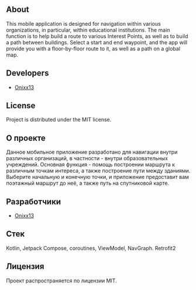 ## About

This mobile application is designed for navigation within various organizations, in particular, within educational institutions. The main function is to help build a route to various Interest Points, as well as to build a path between buildings. Select a start and end waypoint, and the app will provide you with a floor-by-floor route to it, as well as a path on a global map.
## Developers

- [Onixx13](https://github.com/Onixx-dev)

## License

Project is distributed under the MIT license.

## О проекте

Данное мобильное приложение разработано для навигации внутри различных организаций, в частности - внутри образовательных учреждений. Основная функция - помощь построении маршрута к различным точкам интереса, а также построение пути между зданиями. Выберите начальную и конечную точки, и приложение предоставит вам поэтажный маршрут до неё, а также путь на спутниковой карте.

## Разработчики

- [Onixx13](https://github.com/Onixx-dev)

## Стек

Kotlin, Jetpack Compose, coroutines, ViewModel, NavGraph. Retrofit2 

## Лицензия

Проект распространяется по лицензии MIT.
